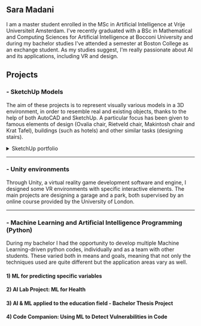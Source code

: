 ## Sara Madani
I am a master student enrolled in the MSc in Artificial Intelligence at Vrije Universiteit Amsterdam. I've recently graduated with a BSc in Mathematical and Computing Sciences for Artificial Intelligence at Bocconi University and during my bachelor studies I've attended a semester at Boston College as an exchange student. As my studies suggest, I'm really passionate about AI and its applications, including VR and design.

## Projects
### - SketchUp Models
The aim of these projects is to represent visually various models in a 3D environment, in order to resemble real and existing objects, thanks to the help of both AutoCAD and SketchUp. A particular focus has been given to famous elements of design (Ovalia chair, Rietveld chair, Makintosh chair and Krat Tafel), buildings (such as hotels) and other similar tasks (designing stairs).

<details>
<summary>SketchUp portfolio</summary>
  
- [Ovalia Chair](https://app.sketchup.com/share/tc/northAmerica/bRvSjicGOM0?stoken=emlKmnN9ikRNTocJSU1debQ3ws8H8GBrTFHBi3zP_P75AWs6F39EqVQOTT2zlPD8&source=web)
- [Rietveld Chair](https://...)
- [Mackintosh Chair](https://...)
- [Krat Tafel](https://...)
- [Hotel design](https://...)
- [Stairs project](https://...)
</details>

---
### - Unity environments
Through Unity, a virtual reality game development software and engine, I designed some VR environments with specific interactive elements. The main projects are designing a garage and a park, both supervised by an online course provided by the University of London.

---
### - Machine Learning and Artificial Intelligence Programming (Python)
During my bachelor I had the opportunity to develop multiple Machine Learning-driven python codes, individually and as a team with other students. These varied both in means and goals, meaning that not only the techniques used are quite different but the application areas vary as well.

#### 1) ML for predicting specific variables

#### 2) AI Lab Project: ML for Health

#### 3) AI & ML applied to the education field - Bachelor Thesis Project

#### 4) Code Companion: Using ML to Detect Vulnerabilities in Code


<!--
**madanisara/madanisara** is a ✨ _special_ ✨ repository because its `README.md` (this file) appears on your GitHub profile.
